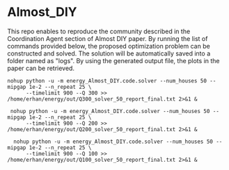 # Almost_DIY


This repo enables to reproduce the community described in the Coordination Agent section of Almost DIY paper. By running the list of commands provided below, the proposed optimization problem can be constructed and solved. The solution will be automatically saved into a folder named as "logs". By using the generated output file, the plots in the paper can be retrieved.

```
nohup python -u -m energy_Almost_DIY.code.solver --num_houses 50 --mipgap 1e-2 --n_repeat 25 \
      --timelimit 900 --Q 300 >> /home/erhan/energy/out/Q300_solver_50_report_final.txt 2>&1 &
  
 nohup python -u -m energy_Almost_DIY.code.solver --num_houses 50 --mipgap 1e-2 --n_repeat 25 \
      --timelimit 900 --Q 200 >> /home/erhan/energy/out/Q200_solver_50_report_final.txt 2>&1 &
  
  nohup python -u -m energy_Almost_DIY.code.solver --num_houses 50 --mipgap 1e-2 --n_repeat 25 \
      --timelimit 900 --Q 100 >> /home/erhan/energy/out/Q100_solver_50_report_final.txt 2>&1 &
```  
  
  

